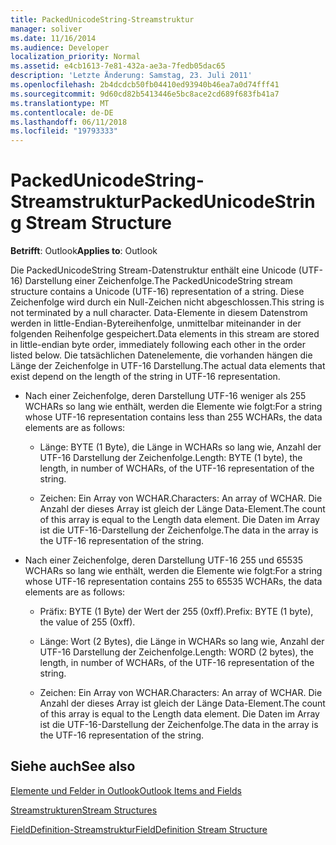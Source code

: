 ```yaml
---
title: PackedUnicodeString-Streamstruktur
manager: soliver
ms.date: 11/16/2014
ms.audience: Developer
localization_priority: Normal
ms.assetid: e4cb1613-7e81-432a-ae3a-7fedb05dac65
description: 'Letzte Änderung: Samstag, 23. Juli 2011'
ms.openlocfilehash: 2b4dcdcb50fb04410ed93940b46ea7a0d74fff41
ms.sourcegitcommit: 9d60cd82b5413446e5bc8ace2cd689f683fb41a7
ms.translationtype: MT
ms.contentlocale: de-DE
ms.lasthandoff: 06/11/2018
ms.locfileid: "19793333"
---
```

# <a name="packedunicodestring-stream-structure"></a><span data-ttu-id="311e3-103">PackedUnicodeString-Streamstruktur</span><span class="sxs-lookup"><span data-stu-id="311e3-103">PackedUnicodeString Stream Structure</span></span>

  
  
<span data-ttu-id="311e3-104">**Betrifft**: Outlook</span><span class="sxs-lookup"><span data-stu-id="311e3-104">**Applies to**: Outlook</span></span> 
  
<span data-ttu-id="311e3-105">Die PackedUnicodeString Stream-Datenstruktur enthält eine Unicode (UTF-16) Darstellung einer Zeichenfolge.</span><span class="sxs-lookup"><span data-stu-id="311e3-105">The PackedUnicodeString stream structure contains a Unicode (UTF-16) representation of a string.</span></span> <span data-ttu-id="311e3-106">Diese Zeichenfolge wird durch ein Null-Zeichen nicht abgeschlossen.</span><span class="sxs-lookup"><span data-stu-id="311e3-106">This string is not terminated by a null character.</span></span> <span data-ttu-id="311e3-107">Data-Elemente in diesem Datenstrom werden in little-Endian-Bytereihenfolge, unmittelbar miteinander in der folgenden Reihenfolge gespeichert.</span><span class="sxs-lookup"><span data-stu-id="311e3-107">Data elements in this stream are stored in little-endian byte order, immediately following each other in the order listed below.</span></span> <span data-ttu-id="311e3-108">Die tatsächlichen Datenelemente, die vorhanden hängen die Länge der Zeichenfolge in UTF-16 Darstellung.</span><span class="sxs-lookup"><span data-stu-id="311e3-108">The actual data elements that exist depend on the length of the string in UTF-16 representation.</span></span>
  
- <span data-ttu-id="311e3-109">Nach einer Zeichenfolge, deren Darstellung UTF-16 weniger als 255 WCHARs so lang wie enthält, werden die Elemente wie folgt:</span><span class="sxs-lookup"><span data-stu-id="311e3-109">For a string whose UTF-16 representation contains less than 255 WCHARs, the data elements are as follows:</span></span>
    
  - <span data-ttu-id="311e3-110">Länge: BYTE (1 Byte), die Länge in WCHARs so lang wie, Anzahl der UTF-16 Darstellung der Zeichenfolge.</span><span class="sxs-lookup"><span data-stu-id="311e3-110">Length: BYTE (1 byte), the length, in number of WCHARs, of the UTF-16 representation of the string.</span></span>
    
  - <span data-ttu-id="311e3-111">Zeichen: Ein Array von WCHAR.</span><span class="sxs-lookup"><span data-stu-id="311e3-111">Characters: An array of WCHAR.</span></span> <span data-ttu-id="311e3-112">Die Anzahl der dieses Array ist gleich der Länge Data-Element.</span><span class="sxs-lookup"><span data-stu-id="311e3-112">The count of this array is equal to the Length data element.</span></span> <span data-ttu-id="311e3-113">Die Daten im Array ist die UTF-16-Darstellung der Zeichenfolge.</span><span class="sxs-lookup"><span data-stu-id="311e3-113">The data in the array is the UTF-16 representation of the string.</span></span>
    
- <span data-ttu-id="311e3-114">Nach einer Zeichenfolge, deren Darstellung UTF-16 255 und 65535 WCHARs so lang wie enthält, werden die Elemente wie folgt:</span><span class="sxs-lookup"><span data-stu-id="311e3-114">For a string whose UTF-16 representation contains 255 to 65535 WCHARs, the data elements are as follows:</span></span>
    
  - <span data-ttu-id="311e3-115">Präfix: BYTE (1 Byte) der Wert der 255 (0xff).</span><span class="sxs-lookup"><span data-stu-id="311e3-115">Prefix: BYTE (1 byte), the value of 255 (0xff).</span></span>
    
  - <span data-ttu-id="311e3-116">Länge: Wort (2 Bytes), die Länge in WCHARs so lang wie, Anzahl der UTF-16 Darstellung der Zeichenfolge.</span><span class="sxs-lookup"><span data-stu-id="311e3-116">Length: WORD (2 bytes), the length, in number of WCHARs, of the UTF-16 representation of the string.</span></span>
    
  - <span data-ttu-id="311e3-117">Zeichen: Ein Array von WCHAR.</span><span class="sxs-lookup"><span data-stu-id="311e3-117">Characters: An array of WCHAR.</span></span> <span data-ttu-id="311e3-118">Die Anzahl der dieses Array ist gleich der Länge Data-Element.</span><span class="sxs-lookup"><span data-stu-id="311e3-118">The count of this array is equal to the Length data element.</span></span> <span data-ttu-id="311e3-119">Die Daten im Array ist die UTF-16-Darstellung der Zeichenfolge.</span><span class="sxs-lookup"><span data-stu-id="311e3-119">The data in the array is the UTF-16 representation of the string.</span></span>
    
## <a name="see-also"></a><span data-ttu-id="311e3-120">Siehe auch</span><span class="sxs-lookup"><span data-stu-id="311e3-120">See also</span></span>



[<span data-ttu-id="311e3-121">Elemente und Felder in Outlook</span><span class="sxs-lookup"><span data-stu-id="311e3-121">Outlook Items and Fields</span></span>](outlook-items-and-fields.md)
  
[<span data-ttu-id="311e3-122">Streamstrukturen</span><span class="sxs-lookup"><span data-stu-id="311e3-122">Stream Structures</span></span>](stream-structures.md)
  
[<span data-ttu-id="311e3-123">FieldDefinition-Streamstruktur</span><span class="sxs-lookup"><span data-stu-id="311e3-123">FieldDefinition Stream Structure</span></span>](fielddefinition-stream-structure.md)

